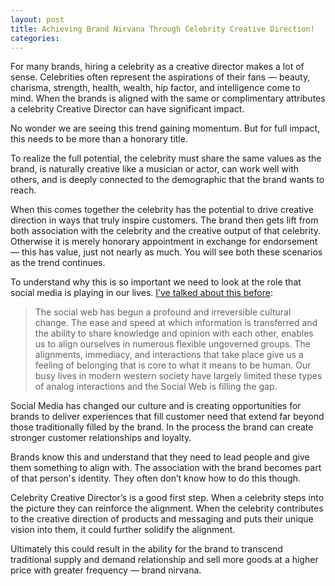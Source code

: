 ```yaml
---
layout: post
title: Achieving Brand Nirvana Through Celebrity Creative Direction!
categories:
---
```


For many brands, hiring a celebrity as a creative director makes a lot of sense. Celebrities often represent the aspirations of their fans — beauty, charisma, strength, health, wealth, hip factor, and intelligence come to mind. When the brands is aligned with the same or complimentary attributes a celebrity Creative Director can have significant impact.

No wonder we are seeing this trend gaining momentum. But for full impact, this needs to be more than a honorary title.

To realize the full potential, the celebrity must share the same values as the brand, is naturally creative like a musician or actor, can work well with others, and is deeply connected to the demographic that the brand wants to reach.

When this comes together the celebrity has the potential to drive creative direction in ways that truly inspire customers. The brand then gets lift from both association with the celebrity and the creative output of that celebrity. Otherwise it is merely honorary appointment in exchange for endorsement — this has value, just not nearly as much. You will see both these scenarios as the trend continues.

To understand why this is so important we need to look at the role that social media is playing in our lives. [I’ve talked about this before](http://www.muellerandrew.com/2009/06/social-media-has-profoundly-changed-our-lives-and-in-turn-business/):

> The social web has begun a profound and irreversible cultural change.  The ease and speed at which information is transferred and the ability to share knowledge and opinion with each other, enables us to align ourselves in numerous flexible ungoverned groups. The alignments, immediacy, and interactions that take place give us a feeling of belonging that is core to what it means to be human. Our busy lives in modern western society have largely limited these types of analog interactions and the Social Web is filling the gap.

Social Media has changed our culture and is creating opportunities for brands to deliver experiences that fill customer need that extend far beyond those traditionally filled by the brand. In the process the brand can create stronger customer relationships and loyalty.

Brands know this and understand that they need to lead people and give them something to align with.  The association with the brand becomes part of that person's identity. They often don’t know how to do this though.

Celebrity Creative Director’s is a good first step. When a celebrity steps into the picture they can reinforce the alignment. When the celebrity contributes to the creative direction of products and messaging and puts their unique vision into them, it could further solidify the alignment.

Ultimately this could result in the ability for the brand to transcend traditional supply and demand relationship and sell more goods at a higher price with greater frequency — brand nirvana.
